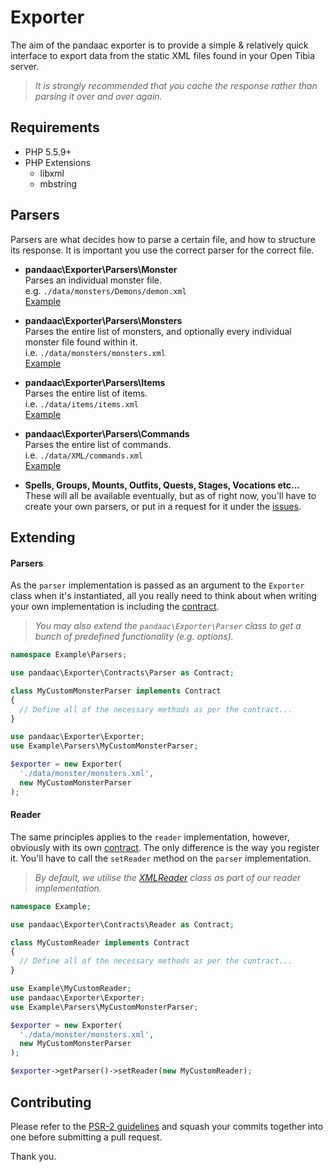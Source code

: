 # Exporter
The aim of the pandaac exporter is to provide a simple & relatively quick interface to export data from the static XML files found in your Open Tibia server.

> _It is strongly recommended that you cache the response rather than parsing it over and over again._

## Requirements
* PHP 5.5.9+
* PHP Extensions
  * libxml
  * mbstring

## Parsers
Parsers are what decides how to parse a certain file, and how to structure its response. It is important you use the correct parser for the correct file.

+ **pandaac\Exporter\Parsers\Monster**  
   Parses an individual monster file.  
   e.g. `./data/monsters/Demons/demon.xml`   
   [Example](https://github.com/pandaac/exporter/wiki/Example:-Individual-monster-(e.g.-demon.xml))

+ **pandaac\Exporter\Parsers\Monsters**  
   Parses the entire list of monsters, and optionally every individual monster file found within it.  
   i.e. `./data/monsters/monsters.xml`  
   [Example](https://github.com/pandaac/exporter/wiki/Example:-Monster-list-(monsters.xml))

+ **pandaac\Exporter\Parsers\Items**  
   Parses the entire list of items.  
   i.e. `./data/items/items.xml`  
   [Example](https://github.com/pandaac/exporter/wiki/Example:-Item-list-(items.xml))

+ **pandaac\Exporter\Parsers\Commands**  
   Parses the entire list of commands.  
   i.e. `./data/XML/commands.xml`  
   [Example](https://github.com/pandaac/exporter/wiki/Example:-Commands-list-(commands.xml))

+ **Spells, Groups, Mounts, Outfits, Quests, Stages, Vocations etc...**  
   These will all be available eventually, but as of right now, you'll have to create your own parsers, or put in a request for it under the [issues](https://github.com/pandaac/exporter/issues).

## Extending
#### Parsers
As the `parser` implementation is passed as an argument to the `Exporter` class when it's instantiated, all you really need to think about when writing your own implementation is including the [contract](https://github.com/pandaac/exporter/blob/master/src/Contracts/Parser.php).

> _You may also extend the `pandaac\Exporter\Parser` class to get a bunch of predefined functionality (e.g. options)._

```php
namespace Example\Parsers;

use pandaac\Exporter\Contracts\Parser as Contract;

class MyCustomMonsterParser implements Contract
{
  // Define all of the necessary methods as per the contract...
}
```

```php
use pandaac\Exporter\Exporter;
use Example\Parsers\MyCustomMonsterParser;

$exporter = new Exporter(
  './data/monster/monsters.xml',
  new MyCustomMonsterParser
);
```

#### Reader
The same principles applies to the `reader` implementation, however, obviously with its own [contract](https://github.com/pandaac/exporter/blob/master/src/Contracts/Reader.php). The only difference is the way you register it. You'll have to call the `setReader` method on the `parser` implementation.

> _By default, we utilise the [XMLReader](http://php.net/manual/en/book.xmlreader.php) class as part of our reader implementation._

```php
namespace Example;

use pandaac\Exporter\Contracts\Reader as Contract;

class MyCustomReader implements Contract
{
  // Define all of the necessary methods as per the contract...
}
```

```php
use Example\MyCustomReader;
use pandaac\Exporter\Exporter;
use Example\Parsers\MyCustomMonsterParser;

$exporter = new Exporter(
  './data/monster/monsters.xml',
  new MyCustomMonsterParser
);

$exporter->getParser()->setReader(new MyCustomReader);
```

## Contributing
Please refer to the [PSR-2 guidelines](http://www.php-fig.org/psr/psr-2/) and squash your commits together into one before submitting a pull request.

Thank you.
